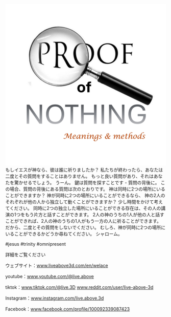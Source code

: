 ![Video cover image](../cover.jpg)
もしイエスが神なら、彼は誰に祈りましたか？
私たちが終わったら、あなたは二度とその質問をすることはありません。
もっと良い質問があり、それはあなたを驚かせるでしょう。
うーん。
鍵は質問を探すことです - 質問の背後に。
この場合、質問の背後にある質問は次のとおりです。
神は同時に2つの場所にいることができますか？
神が同時に2つの場所にいることができるなら、
神の2人のそれぞれが他の人から独立して動くことができますか？
少し時間をかけて考えてください。
同時に2つの独立した場所にいることができる存在は、その人の講演の1つをもう片方と話すことができます。
2人の神のうちの1人が他の人と話すことができれば、2人の神のうちの1人がもう一方の人に祈ることができます。
だから、二度とその質問をしないでください。
むしろ、神が同時に2つの場所にいることができるかどうか尋ねてください。
シャローム。


#jesus #trinity #omnipresent


詳細をご覧ください

ウェブサイト：www.liveabove3d.com/en/welace

youtube：www.youtube.com/@live.above

tiktok：www.tiktok.com/@live.3D www.reddit.com/user/live-above-3d

Instagram：www.instagram.com/live.above.3d

Facebook：www.facebook.com/profile/100092339087423

